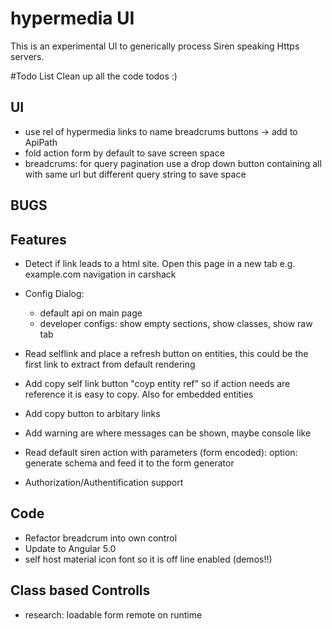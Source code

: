 # hypermedia UI
This is an experimental UI to generically process Siren speaking Https servers.

#Todo List
Clean up all the code todos :)

## UI

- use rel of hypermedia links to name breadcrums buttons -> add to ApiPath
- fold action form by default to save screen space
- breadcrums:  for query pagination use a drop down button containing all with same url but different query string to save space

## BUGS 

## Features
- Detect if link leads to a html site. Open this page in a new tab e.g. example.com navigation in carshack
- Config Dialog:
  - default api on main page
  - developer configs: show empty sections, show classes, show raw tab

- Read selflink and place a refresh button on entities, this could be the first link to extract from default rendering
- Add copy self link button "coyp entity ref" so if action needs are reference it is easy to copy. Also for embedded entities
- Add copy button to arbitary links
- Add warning are where messages can be shown, maybe console like
- Read default siren action with parameters (form encoded): option: generate schema and feed it to the form generator
- Authorization/Authentification support

## Code
- Refactor breadcrum into own control
- Update to Angular 5.0
- self host material icon font so it is off line enabled (demos!!)

## Class based Controlls
- research: loadable form remote on runtime
